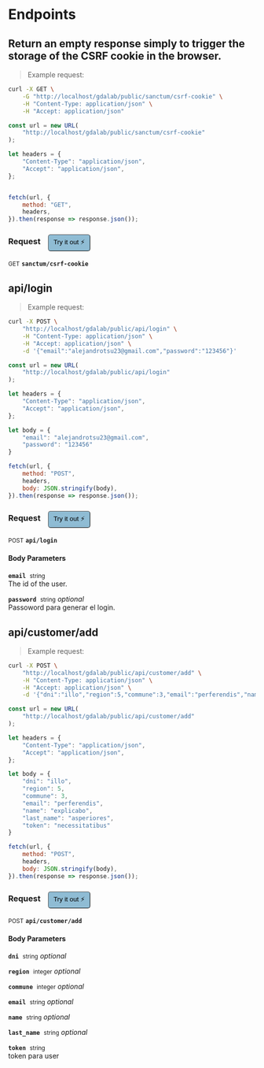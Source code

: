 # Endpoints


## Return an empty response simply to trigger the storage of the CSRF cookie in the browser.




> Example request:

```bash
curl -X GET \
    -G "http://localhost/gdalab/public/sanctum/csrf-cookie" \
    -H "Content-Type: application/json" \
    -H "Accept: application/json"
```

```javascript
const url = new URL(
    "http://localhost/gdalab/public/sanctum/csrf-cookie"
);

let headers = {
    "Content-Type": "application/json",
    "Accept": "application/json",
};


fetch(url, {
    method: "GET",
    headers,
}).then(response => response.json());
```


<div id="execution-results-GETsanctum-csrf-cookie" hidden>
    <blockquote>Received response<span id="execution-response-status-GETsanctum-csrf-cookie"></span>:</blockquote>
    <pre class="json"><code id="execution-response-content-GETsanctum-csrf-cookie"></code></pre>
</div>
<div id="execution-error-GETsanctum-csrf-cookie" hidden>
    <blockquote>Request failed with error:</blockquote>
    <pre><code id="execution-error-message-GETsanctum-csrf-cookie"></code></pre>
</div>
<form id="form-GETsanctum-csrf-cookie" data-method="GET" data-path="sanctum/csrf-cookie" data-authed="0" data-hasfiles="0" data-headers='{"Content-Type":"application\/json","Accept":"application\/json"}' onsubmit="event.preventDefault(); executeTryOut('GETsanctum-csrf-cookie', this);">
<h3>
    Request&nbsp;&nbsp;&nbsp;
        <button type="button" style="background-color: #8fbcd4; padding: 5px 10px; border-radius: 5px; border-width: thin;" id="btn-tryout-GETsanctum-csrf-cookie" onclick="tryItOut('GETsanctum-csrf-cookie');">Try it out ⚡</button>
    <button type="button" style="background-color: #c97a7e; padding: 5px 10px; border-radius: 5px; border-width: thin;" id="btn-canceltryout-GETsanctum-csrf-cookie" onclick="cancelTryOut('GETsanctum-csrf-cookie');" hidden>Cancel</button>&nbsp;&nbsp;
    <button type="submit" style="background-color: #6ac174; padding: 5px 10px; border-radius: 5px; border-width: thin;" id="btn-executetryout-GETsanctum-csrf-cookie" hidden>Send Request 💥</button>
    </h3>
<p>
<small class="badge badge-green">GET</small>
 <b><code>sanctum/csrf-cookie</code></b>
</p>
</form>


## api/login




> Example request:

```bash
curl -X POST \
    "http://localhost/gdalab/public/api/login" \
    -H "Content-Type: application/json" \
    -H "Accept: application/json" \
    -d '{"email":"alejandrotsu23@gmail.com","password":"123456"}'

```

```javascript
const url = new URL(
    "http://localhost/gdalab/public/api/login"
);

let headers = {
    "Content-Type": "application/json",
    "Accept": "application/json",
};

let body = {
    "email": "alejandrotsu23@gmail.com",
    "password": "123456"
}

fetch(url, {
    method: "POST",
    headers,
    body: JSON.stringify(body),
}).then(response => response.json());
```


<div id="execution-results-POSTapi-login" hidden>
    <blockquote>Received response<span id="execution-response-status-POSTapi-login"></span>:</blockquote>
    <pre class="json"><code id="execution-response-content-POSTapi-login"></code></pre>
</div>
<div id="execution-error-POSTapi-login" hidden>
    <blockquote>Request failed with error:</blockquote>
    <pre><code id="execution-error-message-POSTapi-login"></code></pre>
</div>
<form id="form-POSTapi-login" data-method="POST" data-path="api/login" data-authed="0" data-hasfiles="0" data-headers='{"Content-Type":"application\/json","Accept":"application\/json"}' onsubmit="event.preventDefault(); executeTryOut('POSTapi-login', this);">
<h3>
    Request&nbsp;&nbsp;&nbsp;
        <button type="button" style="background-color: #8fbcd4; padding: 5px 10px; border-radius: 5px; border-width: thin;" id="btn-tryout-POSTapi-login" onclick="tryItOut('POSTapi-login');">Try it out ⚡</button>
    <button type="button" style="background-color: #c97a7e; padding: 5px 10px; border-radius: 5px; border-width: thin;" id="btn-canceltryout-POSTapi-login" onclick="cancelTryOut('POSTapi-login');" hidden>Cancel</button>&nbsp;&nbsp;
    <button type="submit" style="background-color: #6ac174; padding: 5px 10px; border-radius: 5px; border-width: thin;" id="btn-executetryout-POSTapi-login" hidden>Send Request 💥</button>
    </h3>
<p>
<small class="badge badge-black">POST</small>
 <b><code>api/login</code></b>
</p>
<h4 class="fancy-heading-panel"><b>Body Parameters</b></h4>
<p>
<b><code>email</code></b>&nbsp;&nbsp;<small>string</small>  &nbsp;
<input type="text" name="email" data-endpoint="POSTapi-login" data-component="body" required  hidden>
<br>
The id of the user.
</p>
<p>
<b><code>password</code></b>&nbsp;&nbsp;<small>string</small>     <i>optional</i> &nbsp;
<input type="password" name="password" data-endpoint="POSTapi-login" data-component="body"  hidden>
<br>
Passoword para generar el login.
</p>

</form>


## api/customer/add




> Example request:

```bash
curl -X POST \
    "http://localhost/gdalab/public/api/customer/add" \
    -H "Content-Type: application/json" \
    -H "Accept: application/json" \
    -d '{"dni":"illo","region":5,"commune":3,"email":"perferendis","name":"explicabo","last_name":"asperiores","token":"necessitatibus"}'

```

```javascript
const url = new URL(
    "http://localhost/gdalab/public/api/customer/add"
);

let headers = {
    "Content-Type": "application/json",
    "Accept": "application/json",
};

let body = {
    "dni": "illo",
    "region": 5,
    "commune": 3,
    "email": "perferendis",
    "name": "explicabo",
    "last_name": "asperiores",
    "token": "necessitatibus"
}

fetch(url, {
    method: "POST",
    headers,
    body: JSON.stringify(body),
}).then(response => response.json());
```


<div id="execution-results-POSTapi-customer-add" hidden>
    <blockquote>Received response<span id="execution-response-status-POSTapi-customer-add"></span>:</blockquote>
    <pre class="json"><code id="execution-response-content-POSTapi-customer-add"></code></pre>
</div>
<div id="execution-error-POSTapi-customer-add" hidden>
    <blockquote>Request failed with error:</blockquote>
    <pre><code id="execution-error-message-POSTapi-customer-add"></code></pre>
</div>
<form id="form-POSTapi-customer-add" data-method="POST" data-path="api/customer/add" data-authed="0" data-hasfiles="0" data-headers='{"Content-Type":"application\/json","Accept":"application\/json"}' onsubmit="event.preventDefault(); executeTryOut('POSTapi-customer-add', this);">
<h3>
    Request&nbsp;&nbsp;&nbsp;
        <button type="button" style="background-color: #8fbcd4; padding: 5px 10px; border-radius: 5px; border-width: thin;" id="btn-tryout-POSTapi-customer-add" onclick="tryItOut('POSTapi-customer-add');">Try it out ⚡</button>
    <button type="button" style="background-color: #c97a7e; padding: 5px 10px; border-radius: 5px; border-width: thin;" id="btn-canceltryout-POSTapi-customer-add" onclick="cancelTryOut('POSTapi-customer-add');" hidden>Cancel</button>&nbsp;&nbsp;
    <button type="submit" style="background-color: #6ac174; padding: 5px 10px; border-radius: 5px; border-width: thin;" id="btn-executetryout-POSTapi-customer-add" hidden>Send Request 💥</button>
    </h3>
<p>
<small class="badge badge-black">POST</small>
 <b><code>api/customer/add</code></b>
</p>
<h4 class="fancy-heading-panel"><b>Body Parameters</b></h4>
<p>
<b><code>dni</code></b>&nbsp;&nbsp;<small>string</small>     <i>optional</i> &nbsp;
<input type="text" name="dni" data-endpoint="POSTapi-customer-add" data-component="body"  hidden>
<br>

</p>
<p>
<b><code>region</code></b>&nbsp;&nbsp;<small>integer</small>     <i>optional</i> &nbsp;
<input type="number" name="region" data-endpoint="POSTapi-customer-add" data-component="body"  hidden>
<br>

</p>
<p>
<b><code>commune</code></b>&nbsp;&nbsp;<small>integer</small>     <i>optional</i> &nbsp;
<input type="number" name="commune" data-endpoint="POSTapi-customer-add" data-component="body"  hidden>
<br>

</p>
<p>
<b><code>email</code></b>&nbsp;&nbsp;<small>string</small>     <i>optional</i> &nbsp;
<input type="text" name="email" data-endpoint="POSTapi-customer-add" data-component="body"  hidden>
<br>

</p>
<p>
<b><code>name</code></b>&nbsp;&nbsp;<small>string</small>     <i>optional</i> &nbsp;
<input type="text" name="name" data-endpoint="POSTapi-customer-add" data-component="body"  hidden>
<br>

</p>
<p>
<b><code>last_name</code></b>&nbsp;&nbsp;<small>string</small>     <i>optional</i> &nbsp;
<input type="text" name="last_name" data-endpoint="POSTapi-customer-add" data-component="body"  hidden>
<br>

</p>
<p>
<b><code>token</code></b>&nbsp;&nbsp;<small>string</small>  &nbsp;
<input type="text" name="token" data-endpoint="POSTapi-customer-add" data-component="body" required  hidden>
<br>
token para user
</p>

</form>






